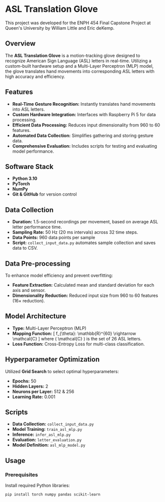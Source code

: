 # ASL Translation Glove

This project was developed for the ENPH 454 Final Capstone Project at Queen's University by William Little and Eric deKemp.

## Overview

The **ASL Translation Glove** is a motion-tracking glove designed to recognize American Sign Language (ASL) letters in real-time. Utilizing a custom-built hardware setup and a Multi-Layer Perceptron (MLP) model, the glove translates hand movements into corresponding ASL letters with high accuracy and efficiency.

## Features

- **Real-Time Gesture Recognition:** Instantly translates hand movements into ASL letters.
- **Custom Hardware Integration:** Interfaces with Raspberry Pi 5 for data processing.
- **Efficient Data Processing:** Reduces input dimensionality from 960 to 60 features.
- **Automated Data Collection:** Simplifies gathering and storing gesture data.
- **Comprehensive Evaluation:** Includes scripts for testing and evaluating model performance.

## Software Stack

- **Python 3.10**
- **PyTorch**
- **NumPy**
- **Git & GitHub** for version control

## Data Collection

- **Duration:** 1.5-second recordings per movement, based on average ASL letter performance time.
- **Sampling Rate:** 50 Hz (20 ms intervals) across 32 time steps.
- **Data Points:** 960 data points per sample
- **Script:** `collect_input_data.py` automates sample collection and saves data to CSV.

## Data Pre-processing

To enhance model efficiency and prevent overfitting:
- **Feature Extraction:** Calculated mean and standard deviation for each axis and sensor.
- **Dimensionality Reduction:** Reduced input size from 960 to 60 features (16× reduction).

## Model Architecture

- **Type:** Multi-Layer Perceptron (MLP)
- **Mapping Function:**
  \[
  f_{\theta}: \mathbb{R}^{60} \rightarrow \mathcal{C}
  \]
  where \( \mathcal{C} \) is the set of 26 ASL letters.
- **Loss Function:** Cross-Entropy Loss for multi-class classification.

## Hyperparameter Optimization

Utilized **Grid Search** to select optimal hyperparameters:
- **Epochs:** 50
- **Hidden Layers:** 2
- **Neurons per Layer:** 512 & 256
- **Learning Rate:** 0.001

## Scripts

- **Data Collection:** `collect_input_data.py`
- **Model Training:** `train_asl_mlp.py`
- **Inference:** `infer_asl_mlp.py`
- **Evaluation:** `letter_evaluation.py`
- **Model Definition:** `asl_mlp_model.py`

## Usage

### Prerequisites

Install required Python libraries:

```bash
pip install torch numpy pandas scikit-learn
